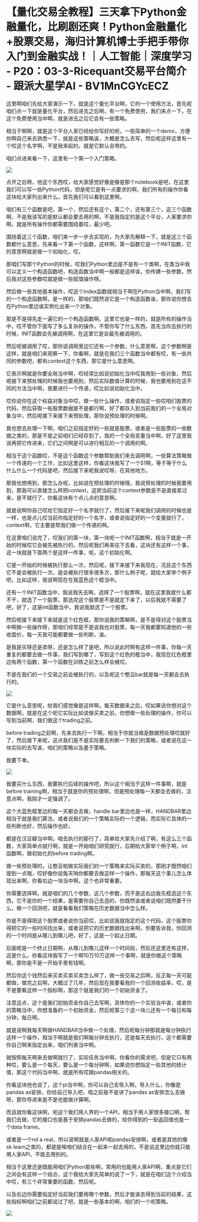# 【量化交易全教程】三天拿下Python金融量化，比刷剧还爽！Python金融量化+股票交易，海归计算机博士手把手带你入门到金融实战！｜人工智能｜深度学习 - P20：03-3-Ricequant交易平台简介 - 跟派大星学AI - BV1MnCGYcECZ

这里啊咱们先给大家演示一下，就是这个量化平台啊，它的一个使用方法，首先呢咱们点一下就是量化平台，然后进去之后啊，有一个免费使用，我们来点一下，在这个免费使用当中啊，就是进去之后它会有一些策略。

相当于啊啊，就是这个平台人家已经给你写好的呃，一些简单的一个demo，方便你啊自己来去熟悉一下，就是这些策略诶，大概是怎么去写，然后呢这样这里有一个哎这个名字啊，不是我来起的，就是它默认会带的。

咱们点进来看一下，这里有一个第一个入门策略。

![](img/a3a473b6fce593528419ba2b26a266ff_1.png)

点开之后啊，他这个东西哎，给大家感觉好像是像是那个notebook是吧，在这里我们可以写一些Python代码，但是呢它是有一点要求的啊，我们所有的操作你看这块给大家列出来什么，首先我们可以看到这里啊。

咱们有三个函数是吧，第一个，然后还有这个，第二个，还有第三个，这三个函数啊，不是我该写的是默认都会要去用的啊，不是我指定的是这个平台，人家要求你啊，就是所有操作你都需要围绕着哎，最少吧。

围绕着这三个函数，咱们来一步一步去实现的，为大家先解释一下，就是这三个函数都什么意思，先来看一下第一个函数，这样啊，第一函数它是一个INIT函数，它的意思啊就是做一个初始化，哎。

那咱们写那个Python的时候，哎我们Python里边是不是有一个类啊，在类当中我可以定义一个构造函数吧，构造函数当中啊一般都是这样诶，你传建一些参数，然后我对这些参数哎就是做一些赋值操作呀。

然后做一些其他基本操作，哎这个index函数就相当于啊在Python当中啊，我们写的一个构造函数啊，是一样的，那咱们既然说它是一个构造函数诶，那你说你想去在Python里边诶实例化出来一个对象。

那是不是得先走一遍它的一个构造函数啊，这里它也是一样的，就是所有的操作当中，哎不管你下面写了多么复杂的操作，不管你写了什么东西，首先当你去执行的时候，INIT函数会先被调用啊，在这里它是会最先被调用的。

然后呢被调用了哎，那你说调用里边它还有一个参数，什么意思啊，这个参数啊是这样，就是咱们来观察一下，你看啊，就是在我们三个函数当中都有哎，有一些共同的参数吧，都有context这个东西，那它是什么意思啊。

它表示啊就是你要全局当中啊，哎经常比如说初始化当中哎我用到一些对象，然后呢接下来预处理的时候我也要用到，然后实际数值计算的时候，我也要用到在这不同的方法当中啊，我要进行一个传递，哎比如说初始化当中。

哎你说你在这个权益对象当中哎，做一些什么操作，或者说指定一些哎咱们股票的代码，然后获取一些股票数据是不是都行啊，好了都存入到当前我们的一个全局对象当中，然后呢接下来接下来预处理，那你说预处理的时候啊。

我也想去处理一下啊，咱们之前指定好的一些就是股票，或者是一些股票的一些数据之类的，那是不是之前咱们已经存到了，我的一个全局变量当中啊，好了这里我说再把它传进来，它们之间啊是可以进行相互的一个调用的啊。

相当于这个函数哎，不是这个函数这个参数帮助我们来去调用啊，一些算法策略做一个传递的一个工作，比如这里这样，你看这块我写了一个S1啊，等于等于什么什么什么一个代码是吧，然后接下来呢我说哎呀，在其他地方。

那我也想用到，那怎么办呢，比如说在预处理的时候哦，我说预处理的时候我要用到，那我可以直接怎么样把context，这把当前这个context参数是不是直接拿过来，是不就行了，你看这块有个点儿点的意思啊。

就是说啊你自己哎给它指定好一个名字就行了，然后接下来呢我们调用的时候也是一样，也是点儿哎当前你指定好的一个名字，或者说指定好的一个变量就行了，context啊，它主要是帮我们做一个传递的啊。

在这里咱们说完了，哎我们的第一块，第一块呢一个INIT函数啊，相当于就是一开始的时候哎它会被先被执行的，然后呢我们再来往下去看，这块还有这样一个事，这一块就是下面两个是这样一件事，呃，这个初始化啊。

它是一开始的时候被执行那么一次，然后呢，接下来接下来我现在，况且这个东西它不是会被执行一次，是会被执行很多很多次，那什么例子呢，就给大家举个例子吧，比如这样，我说啊现在在我蓝色这个框当中。

还有一个INIT函数当中，我说我先去啊，选择了一个股票啊，就在这里我就什么都不干，就选了一个股票，那选完这个股票是不是就定下来了，以后我就不需要了吧，好了，这是int函数当中，我说我就选了一个股票。

然后呢接下来接下来就是这个红色框，那你说我的策略啊，是不是得对这个股票当中啊做一些操作呀，那咱们经常是不是说我也对股票，每一天我都要知道他的一些收盘价，每一天我可能都要做一些判断，诶。

是我是买呀还是卖呀，还是怎么样了是吧，所以说此时啊有这样一件事，你每一天重复的都要去做一件事，我们写到哪了，写到这个红色的框当中，我现在红色框里边有两个函数，第一个函数在训练之前怎么样会被哎。

不是在我们的一个交易之前会被执行的，以及呢这个憨豆bar就是每一天都会去执行的。

![](img/a3a473b6fce593528419ba2b26a266ff_3.png)

它是什么意思呢，给我们感觉像是这样啊，每天数据来之后，哎如果说你想对这个数据啊，就是在这个呃它实际比如说做买卖之前，你想做一些处理的操作，你可以写到当前啊，我们做这个trading之前。

before trading之前啊，先来去执行一下啊，相当于你就当做是数据预处理哎就好了，然后接下来呢，这点我们是不是实际要去判断一下我们的策略，或者说在这一块实际的去写诶，咱们的策略以及基于策略。

我要下单。

![](img/a3a473b6fce593528419ba2b26a266ff_5.png)

我要买什么东西，我要执行后续的操作吧，所以这个相当于这样一件事啊，就是before training啊，相当于就是你的预处理啊，但是预处理每一天都会去做的，注意点啊，我刚才一定强调了。

这个大蓝色框里边的每一天都会去做，handle bar里边也是一样，HANDBAR里边相当于就是我们算法，或者说我们的一个策略实际的一个逻辑，而实际它具体的一些判断也好，然后操作也好。

都是在汉豆瓣当中啊，咱去执行的那行了，简单给大家先介绍了啊，有这么三个函数，大家简单点就行啊，就是一开始咱们研究就行，后期给大家举个例子啊，int函数啊，做初始化的before trading啊。

做一些预处理的，让憨豆帕做实际我们的一个策略来实际买卖的，那刚才既然咱们提到一点哦，哎好像你说每天呐你都要去做这样一个操作，那每天这个事儿怎么体现出来啊，你看右边一块当中啊，这个也非常重要。

你需要选择啊，就是咱们的几个参数，这几个参数，而不是这右边我先框选这个东西，它不是你的一个结果，是需要你自己去选的，你既然诶或者说咱们既然要干什么，做一个回测吧，就是看看我们策略在历史数据当中怎么样。

你是不是得把这个股票或者说你当前哎，比如说我就指定的这个代码，这个股票你得把它的一些时间找出来，或者说把它的历史数据找出来啊，你要告诉我，你回测的一个时间是从哪儿到哪儿吧，好了，这是一个起止日期。

后面呢是一个终止日期啊，从哪儿到哪儿这样一个时间段，然后还这里还有这样，这是什么，你看这块我写了一个啊10万10万这样一个事啊，就是你做这个策略啊，那你是不是一开始手里有钱啊。

然后你这个钱然后来买卖买卖买卖怎么样了，做一些交易之后啊，反正每一天可能都做，做完之后啊，大概过了几年，然后现在我要看我的一个回测收益率，哎，是不是要看这样一个指标啊，那这个就是我们的一个初始资金了。

注意这点，这个是我们初始资金你自己去写啊，具体你的一个实验当中诶，或者你的策略当中，你想准备的一个初始资金，然后呢第三个这一块儿还有一个每日和每分钟，每日啊。

就是说啊我每天啊做HANDBAR当中做一个处理，然后呢每分钟那就是每分钟执行这样一个操作，相当于啊就是我们啊每分钟去执行，还是每天去执行，这个都需要你自己啊来指定出来，咱们列表当中啊。

就按照每天啊来去做啊就行了，实际任务当中啊，你看你的需求吧，但是它只有两种哎，要么是一个每天，要么是一个每分钟啊，如果说你想指定一些其他的统计值，那这个代码当中啊，就是所有哎跟pandas相关的。

你看这块他也说了，这个pi当中啊，你可以自己去导入啊，导入什么，你像是pandas as安排，你给自己导入吧，咱之前是不是讲了pandas as安排怎么去做呀，那你导进来是不是也能做计算啊。

而且就你看这块啊，呃这个我们用人界的一个API，相当于用人家很多接口啊，帮我们去做，它的接口也是基于安排pandas去做的，给你得到的一些返回值也是一个data frame。

或者是一个nd a real，所以说啊就是人家API和pandas安排啊，或者是其他的像sk learn之类的，都是能唉咱们结合在一起来一起去用的，不是说这里边你就只能用人家API，不能去用别的。

相当于这里还是既能用咱们Python那些啊，常用的也能用人家API啊，重点是它们之间会有这样一个结合，这个我给大家先简单的说了一下，就是在咱们这个介绍当中哎，有三个非常重要的函数，然后呢。

以及右边你需要指定好当前我们要用哪个参数，然后才能诶去得到当前的结果，这些指标啊咱们之前都说过了吧，就是一些基本的啊，咱们的一个呃策略。



![](img/a3a473b6fce593528419ba2b26a266ff_7.png)